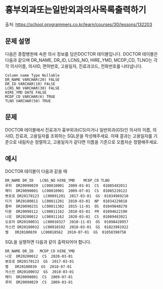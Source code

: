 # 흉부외과또는일반외과의사목록출력하기

출처: https://school.programmers.co.kr/learn/courses/30/lessons/132203

## 문제 설명

다음은 종합병원에 속한 의사 정보를 담은DOCTOR 테이블입니다. DOCTOR 테이블은 다음과 같으며 DR_NAME, DR_ID, LCNS_NO, HIRE_YMD, MCDP_CD, TLNO는 각각 의사이름, 의사ID, 면허번호, 고용일자, 진료과코드, 전화번호를 나타냅니다.

```
Column name Type Nullable
DR_NAME VARCHAR(20) FALSE
DR_ID VARCHAR(10) FALSE
LCNS_NO VARCHAR(30) FALSE
HIRE_YMD DATE FALSE
MCDP_CD VARCHAR(6) TRUE
TLNO VARCHAR(50) TRUE
```

## 문제

DOCTOR 테이블에서 진료과가 흉부외과(CS)이거나 일반외과(GS)인 의사의 이름, 의사ID, 진료과, 고용일자를 조회하는 SQL문을 작성해주세요. 이때 결과는 고용일자를 기준으로 내림차순 정렬하고, 고용일자가 같다면 이름을 기준으로 오름차순 정렬해주세요.

## 예시

DOCTOR 테이블이 다음과 같을 때

```
DR_NAME	DR_ID	LCNS_NO	HIRE_YMD	MCDP_CD	TLNO
루피	DR20090029	LC00010001	2009-03-01	CS	01085482011
패티	DR20090001	LC00010901	2009-07-01	CS	01085220122
뽀로로	DR20170123	LC00091201	2017-03-01	GS	01034969210
티거	DR20100011	LC00011201	2010-03-01	NP	01034229818
품바	DR20090231	LC00011302	2015-11-01	OS	01049840278
티몬	DR20090112	LC00011162	2010-03-01	FM	01094622190
니모	DR20200012	LC00911162	2020-03-01	CS	01089483921
오로라	DR20100031	LC00010327	2010-11-01	OS	01098428957
자스민	DR20100032	LC00010192	2010-03-01	GS	01023981922
벨	DR20100039	LC00010562	2010-07-01	GS	01058390758
```

SQL을 실행하면 다음과 같이 출력되어야 합니다.

```
DR_NAME	DR_ID	MCDP_CD	HIRE_YMD
니모	DR20200012	CS	2020-03-01
뽀로로	DR20170123	GS	2017-03-01
벨	DR20100039	GS	2010-07-01
자스민	DR20100032	GS	2010-03-01
패티	DR20090001	CS	2009-07-01
루피	DR20090029	CS	2009-03-01
```
